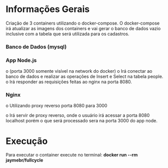 # Informações Gerais

Criação de 3 containers utilizando o docker-compose. O docker-compose irá atualizar as imagens dos containers e vai gerar o banco de dados vazio inclusive com a tabela que será utilizada para os cadastros.

### **Banco de Dados (mysql)** ###

### **App Node.js** ###
  o	(porta 3000 somente visível na network do docker)
  o	Irá conectar ao banco de dados e realizar as operações de Insert e Select na tabela people.
  o	Irá responder as requisições feitas ao nginx na porta 8080.

### **Nginx** ###
  o	Utilizando proxy reverso porta 8080 para 3000
  
  o	Irá servir de proxy reverso, onde o usuário irá acessar a porta 8080 localhost porém o que será processado sera na porta 3000 do app node.

# Execução

Para executar o container execute no terminal:  **docker run --rm jaymebr/fullcycle**

